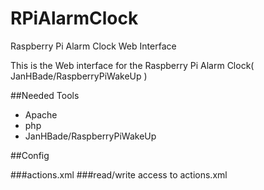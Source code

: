 RPiAlarmClock
=============

Raspberry Pi Alarm Clock Web Interface


This is the Web interface for the Raspberry Pi Alarm Clock( JanHBade/RaspberryPiWakeUp )

##Needed Tools
* Apache
* php
* JanHBade/RaspberryPiWakeUp

##Config

###actions.xml
###read/write access to actions.xml
